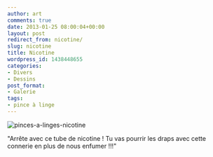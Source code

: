 ```yaml
---
author: art
comments: true
date: 2013-01-25 08:00:04+00:00
layout: post
redirect_from: nicotine/
slug: nicotine
title: Nicotine
wordpress_id: 1438448655
categories:
- Divers
- Dessins
post_format:
- Galerie
tags:
- pince à linge
---
```


<img alt="pinces-a-linges-nicotine" data-src="https://static.irz.fr/2013/01/pinces-a-linges-nicotine-1024x633.png" src="https://static.irz.fr/thumb.php?size=<100&crop=0&src=https://static.irz.fr/2013/01/pinces-a-linges-nicotine-1024x633.png" />



"Arrête avec ce tube de nicotine ! Tu vas pourrir les draps avec cette connerie en plus de nous enfumer !!!"
